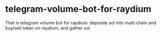 # telegram-volume-bot-for-raydium
That is telegram volume bot for raydium. deposite sol into multi chain and buy/sell token on raydium, and gather sol
